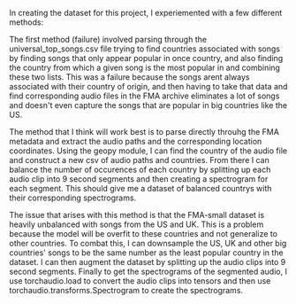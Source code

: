 In creating the dataset for this project, I experiemented with a few different methods:

The first method (failure) involved parsing through the universal_top_songs.csv file trying to find countries associated with songs by finding songs that only appear popular in once country, and also finding the country from which a given song is the most popular in and combining these two lists. This was a failure because the songs arent always associated with their country of origin, and then having to take that data and find corresponding audio files in the FMA archive eliminates a lot of songs and doesn't even capture the songs that are popular in big countries like the US. 


The method that I think will work best is to parse directly throuhg the FMA metadata and extract the audio paths and the corresponding location coordinates. Using the geopy module, I can find the country of the audio file and construct a new csv of audio paths and countries. From there I can balance the number of occurences of each country by splitting up each audio clip into 9 second segments and then creating a spectrogram for each segment. This should give me a dataset of balanced countrys with their corresponding spectrograms. 

The issue that arises with this method is that the FMA-small dataset is heavily unbalanced with songs from the US and UK. This is a problem because the model will be overfit to these countries and not generalize to other countries. To combat this, I can downsample the US, UK and other big countries' songs to be the same number as the least popular country in the dataset. I can then augment the dataset by splitting up the audio clips into 9 second segments. Finally to get the spectrograms of the segmented audio, I use torchaudio.load to convert the audio clips into tensors and then use torchaudio.transforms.Spectrogram to create the spectrograms. 
